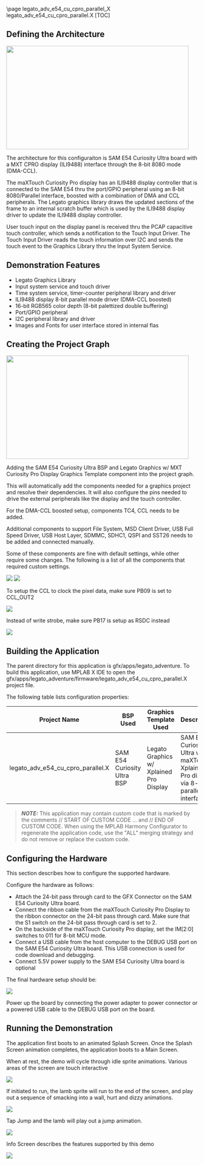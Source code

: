 \page legato_adv_e54_cu_cpro_parallel_X legato_adv_e54_cu_cpro_parallel.X
[TOC]

## Defining the Architecture

<img src="legato_qs_e54_cult_cpro_parallel_arch.png" width="480" height="272" />

The architecture for this configuraiton is SAM E54 Curiosity Ultra board with a  MXT CPRO display (ILI9488) interface through the 8-bit 8080 mode (DMA-CCL).  

The maXTouch Curiosity Pro display has an ILI9488 display controller that is connected to the SAM E54 thru the port/GPIO peripheral using an 8-bit 8080/Parallel interface, boosted with a combination of DMA and CCL peripherals. The Legato graphics library draws the updated sections of the frame to an internal scratch buffer which is used by the ILI9488 display driver to update the ILI9488 display controller. 

User touch input on the display panel is received thru the PCAP capacitive touch controller, which sends a notification to the Touch Input Driver. The Touch Input Driver reads the touch information over I2C and sends the touch event to the Graphics Library thru the Input System Service.  

## Demonstration Features 

* Legato Graphics Library 
* Input system service and touch driver 
* Time system service, timer-counter peripheral library and driver 
* ILI9488 display 8-bit parallel mode driver (DMA-CCL boosted) 
* 16-bit RGB565 color depth (8-bit palettized double buffering) 
* Port/GPIO peripheral 
* I2C peripheral library and driver 
* Images and Fonts for user interface stored in internal flas

## Creating the Project Graph

<img src="legato_qs_e54_cult_cpro_parallel_pg.png" width="480" height="272" />

Adding the SAM E54 Curiosity Ultra BSP and Legato Graphics w/ MXT Curiosity Pro Display Graphics Template component into the project graph.

This will automatically add the components needed for a graphics project and resolve their dependencies. It will also configure the pins needed to drive the external peripherals like the display and the touch controller.

For the DMA-CCL boosted setup, components TC4, CCL needs to be added.

Additional components to support File System, MSD Client Driver, USB Full Speed Driver, USB Host Layer, SDMMC, SDHC1, QSPI and SST26 needs to be added and connected manually.

Some of these components are fine with default settings, while other require some changes. The following is a list of all the components that required custom settings.

<img src="legato_qs_e54_cult_cpro_parallel_pg1.png"/>

<img src="legato_qs_e54_cult_cpro_parallel_pg2.png"/>

To setup the CCL to clock the pixel data, make sure PB09 is set to CCL_OUT2

<img src="legato_qs_e54_cult_cpro_parallel_pg3.png"/>

Instead of write strobe, make sure PB17 is setup as RSDC instead

<img src="legato_qs_e54_cult_cpro_parallel_pg4.png"/>

## Building the Application

The parent directory for this application is gfx/apps/legato_adventure. To
build this application, use MPLAB X IDE to open the
gfx/apps/legato_adventure/firmware/legato_adv_e54_cu_cpro_parallel.X project file.

The following table lists configuration properties: 

| Project Name  | BSP Used |Graphics Template Used | Description |
|---------------| ---------|---------------| ---------|
| legato_adv_e54_cu_cpro_parallel.X | SAM E54 Curiosity Ultra BSP | Legato Graphics w/ Xplained Pro Display | SAM E54 Curiosity Ultra w/ maXTouch Xplained Pro display via 8-bit parallel interface |

 
> **_NOTE:_**  This application may contain custom code that is marked by the comments // START OF CUSTOM CODE ... and // END OF CUSTOM CODE. When using the MPLAB Harmony Configurator to regenerate the application code, use the "ALL" merging strategy and do not remove or replace the custom code.

## Configuring the Hardware

This section describes how to configure the supported hardware. 

Configure the hardware as follows: 

* Attach the 24-bit pass through card to the GFX Connector on the SAM E54 Curiosity Ultra board. 
* Connect the ribbon cable from the maXTouch Curiosity Pro Display to the ribbon connector on the 24-bit pass through card. Make sure that the S1 switch on the 24-bit pass through card is set to 2. 
* On the backside of the maXTouch Curiosity Pro display, set the IM[2:0] switches to 011 for 8-bit MCU mode.
* Connect a USB cable from the host computer to the DEBUG USB port on the SAM E54 Curiosity Ultra board. This USB connection is used for code download and debugging. 
* Connect 5.5V power supply to the SAM E54 Curiosity Ultra board is optional 

The final hardware setup should be: 

<img src="legato_qs_e54_cult_cpro_parallel_conf1.png"/>

Power up the board by connecting the power adapter to power connector or a powered USB cable to the DEBUG USB port on the board.

## Running the Demonstration

The application first boots to an animated Splash Screen. Once the Splash Screen animation completes, the application boots to a Main Screen. 

When at rest, the demo will cycle through idle sprite animations. Various areas of the screen are touch interactive

<img src="legato_adv_e54_cu_cpro_parallel_img1.png"/>

If initiated to run, the lamb sprite will run to the end of the screen, and play out a sequence of smacking into a wall, hurt and dizzy animations. 

<img src="legato_adv_e54_cu_cpro_parallel_img2.png"/>

Tap Jump and the lamb will play out a jump animation. 

<img src="legato_adv_e54_cu_cpro_parallel_img3.png"/>

Info Screen describes the features supported by this demo 

<img src="legato_adv_e54_cu_cpro_parallel_img4.png"/>
